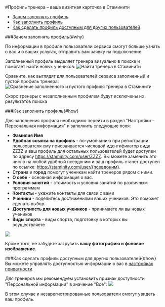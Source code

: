 #Профиль тренера – ваша визитная карточка в Стаминити

* [Зачем заполнять профиль](#why)
* [Как заполнить профиль](#how)
* [Как сделать профиль доступным для других пользователей](#privacy)

###Зачем заполнять профиль{#why}

По информации в профиле пользователи сервиса смогут больше узнать о вас и о ваших услугах, отправить вам заявку на подключение.

Заполненный профиль выделяет тренера визуально в поиске и помогает найти новых учеников:
![Найти тренера в Стаминити](http://264710.selcdn.ru/assets/images/coaching/find-coach.gif)

Сравните, как выглядят для пользователей сервиса заполненный и пустой профиль тренера:
![Сравнение заполненного и пустого профиля тренера в Стаминити](http://264710.selcdn.ru/assets/images/coaching/compare-profiles.png)

Скоро тренеры с незаполненным профилем будут исключены из результатов поиска

###Как заполнить профиль{#how}

Для заполнения профиля необходимо перейти в раздел "Настройки – Персональная информация" и заполнить следующие поля:
* **Фамилия Имя** 
* **Удобная ссылка на профиль** - по-умолчанию при регистрации пользователя ему присваивается числовой идентификатор вида ZZZZ и ваш профиль для остальных пользователей будет доступен по адресу https://staminity.com/user/ZZZZ. Вы можете заменить это число на любой удобный псевдоним и ваш профиль станет доступен по ссылке: https://staminity.com/user/{псевдоним}.
* **Страна** и **город** помогут ученикам найти тренеров рядом с ними. 
* **О себе** - основная информация о вас.
* **Условия занятий** - стоимость и условия занятий по различным программам  
* **Контакты** - укажите контакты для связи с вами
* **Ученики** - поделитесь достижениями ваших учеников. Это поможет сделать выбор.
* **Доступность для новых учеников** - принимаете ли вы новых учеников
* **Виды спорта** - виды спорта, подготовку в которых вы осуществляете

![](http://264710.selcdn.ru/assets/images/coaching/coach-fill-settings.png)

Кроме того, не забудьте загрузить **вашу фотографию и фоновое изображение**. 

###Как сделать профиль доступным для других пользователей{#how}
Вы можете управлять доступностью информации о вас в [настройках приватности](/basics/privacy-settings.md).

Для тренеров мы рекомендуем установить признак доступности "Персональной информации" в значение "Все":
![](http://264710.selcdn.ru/assets/images/coaching/privacy-personal.png)

В этом случае и незарегистрированные пользователи смогут увидеть ваш профиль.

